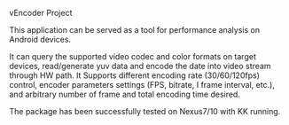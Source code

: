 vEncoder Project

This application can be served as a tool for performance analysis on Android devices.

It can query the supported video codec and color formats on target devices, read/generate yuv data and encode the date into video stream through HW path. It Supports different encoding rate (30/60/120fps) control, encoder parameters settings (FPS, bitrate, I frame interval, etc.), and arbitrary number of frame and total encoding time desired.

The package has been successfully tested on Nexus7/10 with KK running.
	
	
	